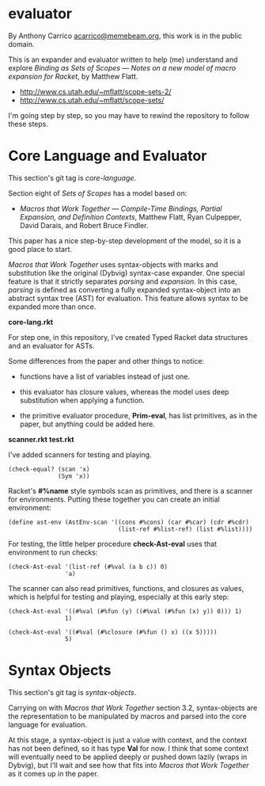 # evaluator

By Anthony Carrico <acarrico@memebeam.org>, this work is in the public
domain.

This is an expander and evaluator written to help (me) understand and
explore *Binding as Sets of Scopes — Notes on a new model of macro
expansion for Racket*, by Matthew Flatt.

  * http://www.cs.utah.edu/~mflatt/scope-sets-2/
  * http://www.cs.utah.edu/~mflatt/scope-sets/

I'm going step by step, so you may have to rewind the repository to
follow these steps.

# Core Language and Evaluator

This section's git tag is *core-language*.

Section eight of *Sets of Scopes* has a model based on:

  * *Macros that Work Together — Compile-Time Bindings, Partial
  Expansion, and Definition Contexts*, Matthew Flatt, Ryan Culpepper,
  David Darais, and Robert Bruce Findler.

This paper has a nice step-by-step development of the model, so it is
a good place to start.

*Macros that Work Together* uses syntax-objects with marks and
substitution like the original (Dybvig) syntax-case expander. One
special feature is that it strictly separates *parsing* and
*expansion*. In this case, *parsing* is defined as converting a fully
expanded syntax-object into an abstract syntax tree (AST) for
evaluation. This feature allows syntax to be expanded more than once.

**core-lang.rkt**

For step one, in this repository, I've created Typed Racket data
structures and an evaluator for ASTs.

Some differences from the paper and other things to notice:

* functions have a list of variables instead of just one.

* this evaluator has closure values, whereas the model uses deep
  substitution when applying a function.

* the primitive evaluator procedure, **Prim-eval**, has list
  primitives, as in the paper, but anything could be added here.

**scanner.rkt**
**test.rkt**

I've added scanners for testing and playing.

```
(check-equal? (scan 'x)
              (Sym 'x))
```

Racket's **#%name** style symbols scan as primitives, and there is a
scanner for environments. Putting these together you can create an
initial environment:

```
(define ast-env (AstEnv-scan '((cons #%cons) (car #%car) (cdr #%cdr)
                               (list-ref #%list-ref) (list #%list))))
```

For testing, the little helper procedure **check-Ast-eval** uses that
environment to run checks:

```
(check-Ast-eval '(list-ref (#%val (a b c)) 0)
                'a)
```

The scanner can also read primitives, functions, and closures as
values, which is helpful for testing and playing, especially at this
early step:

```
(check-Ast-eval '((#%val (#%fun (y) ((#%val (#%fun (x) y)) 0))) 1)
                1)

(check-Ast-eval '((#%val (#%closure (#%fun () x) ((x 5)))))
                5)
```

# Syntax Objects

This section's git tag is *syntax-objects*.

Carrying on with *Macros that Work Together* section 3.2,
syntax-objects are the representation to be manipulated by macros and
parsed into the core language for evaluation.

At this stage, a syntax-object is just a value with context, and the
context has not been defined, so it has type **Val** for now. I think
that some context will eventually need to be applied deeply or pushed
down lazily (wraps in Dybvig), but I'll wait and see how that fits
into *Macros that Work Together* as it comes up in the paper.

